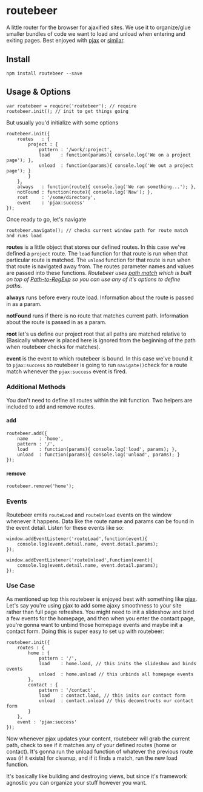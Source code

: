# routebeer

A little router for the browser for ajaxified sites. We use it to organize/glue smaller bundles of code we want to load and unload when entering and exiting pages. Best enjoyed with [pjax](https://github.com/thybag/PJAX-Standalone) or [similar](http://weblinc.github.io/jquery.smoothState.js/index.html).

## Install

	npm install routebeer --save

## Usage & Options
	
	var routebeer = require('routebeer'); // require
	routebeer.init(); // init to get things going

But usually you'd initialize with some options

	routebeer.init({
		routes   : {
			project : {
				pattern : '/work/:project',
				load    : function(params){ console.log('We on a project page'); },
				unload  : function(params){ console.log('We out a project page'); }
			}
		},
		always   : function(route){ console.log('We ran something...'); },
		notFound : function(route){ console.log('Naw'); },
		root     : '/some/directory',
		event    : 'pjax:success'
	});

Once ready to go, let's navigate

	routebeer.navigate(); // checks current window path for route match and runs load


**routes** is a little object that stores our defined routes. In this case we've defined a `project` route. The `load` function for that route is run when that particular route is matched. The `unload` function for that route is run when that route is navigated away from. The routes parameter names and values are passed into these functions. *Routebeer uses [path match](https://www.npmjs.org/package/path-match) which is built on top of [Path-to-RegExp](https://github.com/component/path-to-regexp) so you can use any of it's options to define paths.*

**always** runs before every route load. Information about the route is passed in as a param.

**notFound** runs if there is no route that matches current path. Information about the route is passed in as a param.

**root** let's us define our project root that all paths are matched relative to (Basically whatever is placed here is ignored from the beginning of the path when routebeer checks for matches).

**event** is the event to which routebeer is bound. In this case we've bound it to `pjax:success` so routebeer is going to run `navigate()`check for a route match whenever the `pjax:success` event is fired.


### Additional Methods

You don't need to define all routes within the init function. Two helpers are included to add and remove routes.

#### add

	routebeer.add({
		name    : 'home',
		pattern : '/',
		load    : function(params){ console.log('load', params); },
		unload  : function(params){ console.log('unload', params); }
	});
	
#### remove

	routebeer.remove('home');
	
### Events

Routebeer emits `routeLoad` and `routeUnload` events on the window whenever it happens. Data like the route name and params can be found in the event detail. Listen for these events like so:

	window.addEventListener('routeLoad',function(event){
		console.log(event.detail.name, event.detail.params);
	});
	
	window.addEventListener('routeUnload',function(event){
		console.log(event.detail.name, event.detail.params);
	});
	
### Use Case

As mentioned up top this routebeer is enjoyed best with something like [pjax](https://github.com/thybag/PJAX-Standalone). Let's say you're using pjax to add some ajaxy smoothness to your site rather than full page refreshes. You might need to init a slideshow and bind a few events for the homepage, and then when you enter the contact page, you're gonna want to unbind those homepage events and maybe init a contact form. Doing this is super easy to set up with routebeer:

	routebeer.init({
		routes : {
			home : {
				pattern : '/',
				load    : home.load, // this inits the slideshow and binds events
				unload  : home.unload // this unbinds all homepage events
			},
			contact : {
				pattern : '/contact',
				load    : contact.load, // this inits our contact form
				unload  : contact.unload // this deconstructs our contact form
			}
		},
		event : 'pjax:success'
	});
		
Now whenever pjax updates your content, routebeer will grab the current path, check to see if it matches any of your defined routes (home or contact). It's gonna run the unload function of whatever the previous route was (if it exists) for cleanup, and if it finds a match, run the new load function.

It's basically like building and destroying views, but since it's framework agnostic you can organize your stuff however you want.
